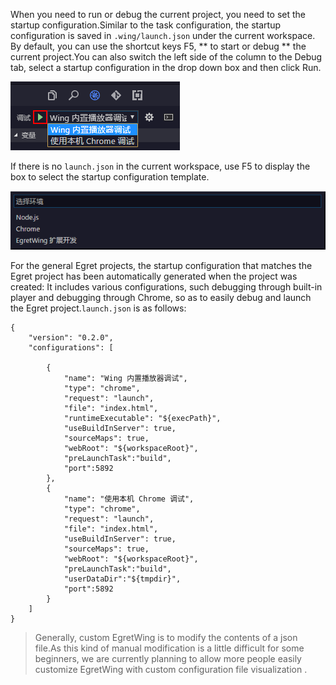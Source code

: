 

When you need to run or debug the current project, you need to set the startup configuration.Similar to the task configuration, the startup configuration is saved in `.wing/launch.json` under the current workspace.
By default, you can use the shortcut keys F5, ** to start or debug ** the current project.You can also switch the left side of the column to the Debug tab, select a startup configuration in the drop down box and then click Run.

![](7.png)

If there is no `launch.json` in the current workspace, use F5 to display the box to select the startup configuration template.

![](6.png)

For the general Egret projects, the startup configuration that matches the Egret project has been automatically generated when the project was created: It includes various configurations, such debugging through built-in player and debugging through Chrome, so as to easily debug and launch the Egret project.`launch.json` is as follows:

```
{
	"version": "0.2.0",
	"configurations": [
		
		{
			"name": "Wing 内置播放器调试",
			"type": "chrome",
			"request": "launch",
			"file": "index.html",
			"runtimeExecutable": "${execPath}",
			"useBuildInServer": true,
			"sourceMaps": true,
			"webRoot": "${workspaceRoot}",
			"preLaunchTask":"build",
			"port":5892
		},
		{
			"name": "使用本机 Chrome 调试",
			"type": "chrome",
			"request": "launch",
			"file": "index.html",
			"useBuildInServer": true,
			"sourceMaps": true,
			"webRoot": "${workspaceRoot}",
			"preLaunchTask":"build",
			"userDataDir":"${tmpdir}",
			"port":5892
		}
	]
}
```

> Generally, custom EgretWing is to modify the contents of a json file.As this kind of manual modification is a little difficult for some beginners, we are currently planning to allow more people easily customize EgretWing with custom configuration file visualization .

